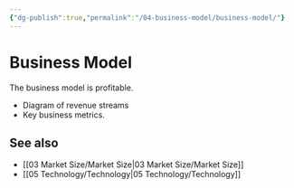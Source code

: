 ```yaml
---
{"dg-publish":true,"permalink":"/04-business-model/business-model/"}
---
```



# Business Model

The business model is profitable.

- Diagram of revenue streams
- Key business metrics.

## See also
- [[03 Market Size/Market Size\|03 Market Size/Market Size]]
- [[05 Technology/Technology\|05 Technology/Technology]]